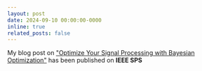 ```yaml
---
layout: post
date: 2024-09-10 00:00:00-0000
inline: true
related_posts: false
---
```


My blog post on ["Optimize Your Signal Processing with Bayesian Optimization"](https://signalprocessingsociety.org/publications-resources/blog/optimize-your-signal-processing-bayesian-optimization) has been published on **IEEE SPS**
